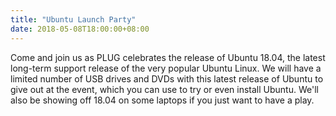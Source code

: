 ```yaml
---
title: "Ubuntu Launch Party"
date: 2018-05-08T18:00:00+08:00
---
```


Come and join us as PLUG celebrates the release of Ubuntu 18.04, the
latest long-term support release of the very popular Ubuntu Linux. We
will have a limited number of USB drives and DVDs with this latest
release of Ubuntu to give out at the event, which you can use to try
or even install Ubuntu. We'll also be showing off 18.04 on some
laptops if you just want to have a play.

